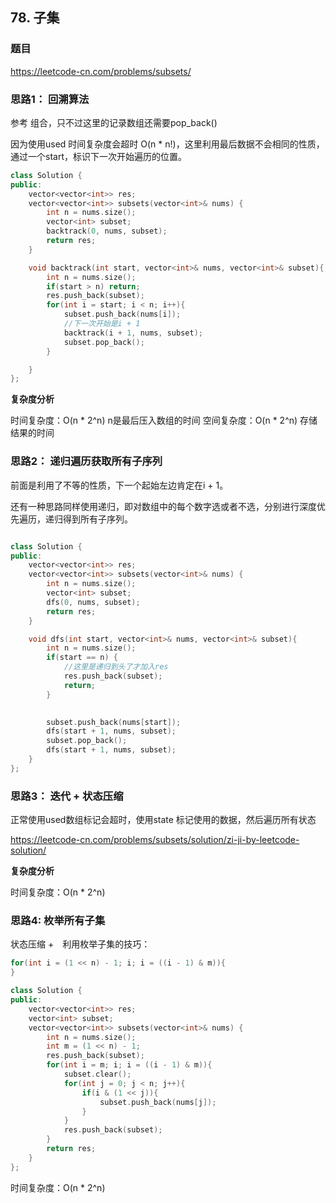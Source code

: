 ## 78. 子集

### 题目

https://leetcode-cn.com/problems/subsets/

### 思路1： 回溯算法

参考 组合，只不过这里的记录数组还需要pop_back()

因为使用used 时间复杂度会超时 O(n * n!)，这里利用最后数据不会相同的性质，通过一个start，标识下一次开始遍历的位置。

```cpp
class Solution {
public:
    vector<vector<int>> res;
    vector<vector<int>> subsets(vector<int>& nums) {
        int n = nums.size();
        vector<int> subset;
        backtrack(0, nums, subset);
        return res;
    }

    void backtrack(int start, vector<int>& nums, vector<int>& subset){
        int n = nums.size();
        if(start > n) return;
        res.push_back(subset);
        for(int i = start; i < n; i++){
            subset.push_back(nums[i]);
            //下一次开始是i + 1
            backtrack(i + 1, nums, subset);
            subset.pop_back();
        } 

    } 
};
```

**复杂度分析**

时间复杂度：O(n * 2^n) n是最后压入数组的时间
空间复杂度：O(n * 2^n) 存储结果的时间



### 思路2： 递归遍历获取所有子序列

前面是利用了不等的性质，下一个起始左边肯定在i + 1。

还有一种思路同样使用递归，即对数组中的每个数字选或者不选，分别进行深度优先遍历，递归得到所有子序列。 


```cpp

class Solution {
public:
    vector<vector<int>> res;
    vector<vector<int>> subsets(vector<int>& nums) {
        int n = nums.size();
        vector<int> subset;
        dfs(0, nums, subset);
        return res;
    }

    void dfs(int start, vector<int>& nums, vector<int>& subset){
        int n = nums.size();
        if(start == n) {
            //这里是递归到头了才加入res
            res.push_back(subset);
            return;
        }
     

        subset.push_back(nums[start]);
        dfs(start + 1, nums, subset);
        subset.pop_back();
        dfs(start + 1, nums, subset);
    } 
};

```


### 思路3： 迭代 + 状态压缩

正常使用used数组标记会超时，使用state 标记使用的数据，然后遍历所有状态

https://leetcode-cn.com/problems/subsets/solution/zi-ji-by-leetcode-solution/

**复杂度分析**

时间复杂度：O(n * 2^n)


### 思路4: 枚举所有子集

状态压缩 +　利用枚举子集的技巧：

```C++
for(int i = (1 << n) - 1; i; i = ((i - 1) & m)){
}
```

```C++
class Solution {
public:
    vector<vector<int>> res;
    vector<int> subset;
    vector<vector<int>> subsets(vector<int>& nums) {
        int n = nums.size();
        int m = (1 << n) - 1;
        res.push_back(subset);
        for(int i = m; i; i = ((i - 1) & m)){
            subset.clear();
            for(int j = 0; j < n; j++){
                if(i & (1 << j)){
                    subset.push_back(nums[j]);
                }
            }
            res.push_back(subset);
        }
        return res;
    }
};
```

时间复杂度：O(n * 2^n)
